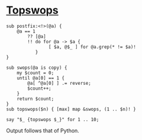 [1]: http://rosettacode.org/wiki/Topswops

# [Topswops][1]

```perl6
sub postfix:<!>(@a) {
    @a == 1
        ?? [@a]
        !! do for @a -> $a {
                [ $a, @$_ ] for @a.grep(* != $a)!
           }
}
 
sub swops(@a is copy) {
    my $count = 0;
    until @a[0] == 1 {
        @a[ ^@a[0] ] .= reverse;
        $count++;
    }
    return $count;
}
sub topswops($n) { [max] map &swops, (1 .. $n)! }
 
say "$_ {topswops $_}" for 1 .. 10;
```


Output follows that of Python.